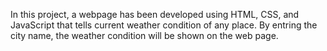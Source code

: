In this project, a webpage has been developed using HTML, CSS, and JavaScript that tells current weather condition of any place. 
By entring the city name, the weather condition will be shown on the web page.

